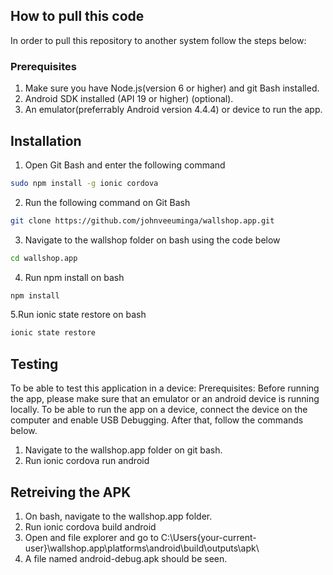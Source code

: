 ## How to pull this code

In order to pull this repository to another system follow the steps below:

### Prerequisites

1. Make sure you have Node.js(version 6 or higher) and git Bash installed.
2. Android SDK installed (API 19 or higher) (optional).
3. An emulator(preferrably Android version 4.4.4) or device to run the app.

## Installation
1. Open Git Bash and enter the following command
```bash
sudo npm install -g ionic cordova
```
2. Run the following command on Git Bash
```bash
git clone https://github.com/johnveeuminga/wallshop.app.git
```
3. Navigate to the wallshop folder on bash using the code below
```bash
cd wallshop.app
```
4. Run npm install on bash
```bash
npm install
```
5.Run ionic state restore on bash
```bash
ionic state restore
```

## Testing
To be able to test this application in a device:
Prerequisites:
	Before running the app, please make sure that an emulator or an android device is running locally. To be able to run the app on a device, connect the device on the computer and enable USB Debugging. After that, follow the commands below.
    
1. Navigate to the wallshop.app folder on git bash.
2. Run ionic cordova run android

## Retreiving the APK
1. On bash, navigate to the wallshop.app folder.
2. Run ionic cordova build android
3. Open and file explorer and go to C:\Users\{your-current-user}\wallshop.app\platforms\android\build\outputs\apk\
4. A file named android-debug.apk should be seen.
